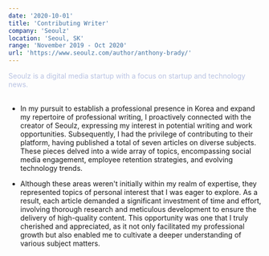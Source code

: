 ```yaml
---
date: '2020-10-01'
title: 'Contributing Writer'
company: 'Seoulz'
location: 'Seoul, SK'
range: 'November 2019 - Oct 2020'
url: 'https://www.seoulz.com/author/anthony-brady/'
---
```


<span style="color: #b8c2e2;">Seoulz is a digital media startup with a focus on startup and technology news.</span><br/><br/>

- In my pursuit to establish a professional presence in Korea and expand my repertoire of professional writing, I proactively connected with the creator of Seoulz, expressing my interest in potential writing and work opportunities. Subsequently, I had the privilege of contributing to their platform, having published a total of seven articles on diverse subjects. These pieces delved into a wide array of topics, encompassing social media engagement, employee retention strategies, and evolving technology trends.

- Although these areas weren't initially within my realm of expertise, they represented topics of personal interest that I was eager to explore. As a result, each article demanded a significant investment of time and effort, involving thorough research and meticulous development to ensure the delivery of high-quality content. This opportunity was one that I truly cherished and appreciated, as it not only facilitated my professional growth but also enabled me to cultivate a deeper understanding of various subject matters.
